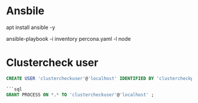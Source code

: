 # Ansbile 

apt install ansible -y

ansible-playbook -i inventory percona.yaml -l node

# Clustercheck user
```sql
CREATE USER 'clustercheckuser'@'localhost' IDENTIFIED BY 'clustercheckpassword!'; ```

```sql
GRANT PROCESS ON *.* TO 'clustercheckuser'@'localhost' ;

